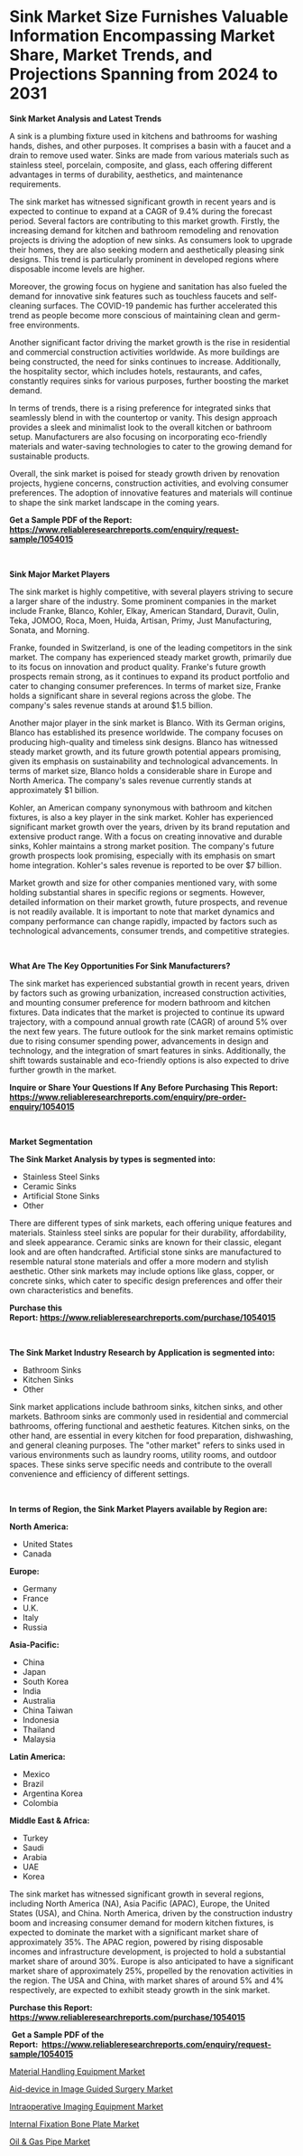 <p><h1>Sink Market Size Furnishes Valuable Information Encompassing Market Share, Market Trends, and Projections Spanning from 2024 to 2031</h1></p><p><strong>Sink Market Analysis and Latest Trends</strong></p>
<p><p>A sink is a plumbing fixture used in kitchens and bathrooms for washing hands, dishes, and other purposes. It comprises a basin with a faucet and a drain to remove used water. Sinks are made from various materials such as stainless steel, porcelain, composite, and glass, each offering different advantages in terms of durability, aesthetics, and maintenance requirements.</p><p>The sink market has witnessed significant growth in recent years and is expected to continue to expand at a CAGR of 9.4% during the forecast period. Several factors are contributing to this market growth. Firstly, the increasing demand for kitchen and bathroom remodeling and renovation projects is driving the adoption of new sinks. As consumers look to upgrade their homes, they are also seeking modern and aesthetically pleasing sink designs. This trend is particularly prominent in developed regions where disposable income levels are higher.</p><p>Moreover, the growing focus on hygiene and sanitation has also fueled the demand for innovative sink features such as touchless faucets and self-cleaning surfaces. The COVID-19 pandemic has further accelerated this trend as people become more conscious of maintaining clean and germ-free environments.</p><p>Another significant factor driving the market growth is the rise in residential and commercial construction activities worldwide. As more buildings are being constructed, the need for sinks continues to increase. Additionally, the hospitality sector, which includes hotels, restaurants, and cafes, constantly requires sinks for various purposes, further boosting the market demand.</p><p>In terms of trends, there is a rising preference for integrated sinks that seamlessly blend in with the countertop or vanity. This design approach provides a sleek and minimalist look to the overall kitchen or bathroom setup. Manufacturers are also focusing on incorporating eco-friendly materials and water-saving technologies to cater to the growing demand for sustainable products.</p><p>Overall, the sink market is poised for steady growth driven by renovation projects, hygiene concerns, construction activities, and evolving consumer preferences. The adoption of innovative features and materials will continue to shape the sink market landscape in the coming years.</p></p>
<p><strong>Get a Sample PDF of the Report:&nbsp; <a href="https://www.reliableresearchreports.com/enquiry/request-sample/1054015">https://www.reliableresearchreports.com/enquiry/request-sample/1054015</a></strong></p>
<p>&nbsp;</p>
<p><strong>Sink Major Market Players</strong></p>
<p><p>The sink market is highly competitive, with several players striving to secure a larger share of the industry. Some prominent companies in the market include Franke, Blanco, Kohler, Elkay, American Standard, Duravit, Oulin, Teka, JOMOO, Roca, Moen, Huida, Artisan, Primy, Just Manufacturing, Sonata, and Morning. </p><p>Franke, founded in Switzerland, is one of the leading competitors in the sink market. The company has experienced steady market growth, primarily due to its focus on innovation and product quality. Franke's future growth prospects remain strong, as it continues to expand its product portfolio and cater to changing consumer preferences. In terms of market size, Franke holds a significant share in several regions across the globe. The company's sales revenue stands at around $1.5 billion.</p><p>Another major player in the sink market is Blanco. With its German origins, Blanco has established its presence worldwide. The company focuses on producing high-quality and timeless sink designs. Blanco has witnessed steady market growth, and its future growth potential appears promising, given its emphasis on sustainability and technological advancements. In terms of market size, Blanco holds a considerable share in Europe and North America. The company's sales revenue currently stands at approximately $1 billion.</p><p>Kohler, an American company synonymous with bathroom and kitchen fixtures, is also a key player in the sink market. Kohler has experienced significant market growth over the years, driven by its brand reputation and extensive product range. With a focus on creating innovative and durable sinks, Kohler maintains a strong market position. The company's future growth prospects look promising, especially with its emphasis on smart home integration. Kohler's sales revenue is reported to be over $7 billion.</p><p>Market growth and size for other companies mentioned vary, with some holding substantial shares in specific regions or segments. However, detailed information on their market growth, future prospects, and revenue is not readily available. It is important to note that market dynamics and company performance can change rapidly, impacted by factors such as technological advancements, consumer trends, and competitive strategies.</p></p>
<p>&nbsp;</p>
<p><strong>What Are The Key Opportunities For Sink Manufacturers?</strong></p>
<p><p>The sink market has experienced substantial growth in recent years, driven by factors such as growing urbanization, increased construction activities, and mounting consumer preference for modern bathroom and kitchen fixtures. Data indicates that the market is projected to continue its upward trajectory, with a compound annual growth rate (CAGR) of around 5% over the next few years. The future outlook for the sink market remains optimistic due to rising consumer spending power, advancements in design and technology, and the integration of smart features in sinks. Additionally, the shift towards sustainable and eco-friendly options is also expected to drive further growth in the market.</p></p>
<p><strong>Inquire or Share Your Questions If Any Before Purchasing This Report: <a href="https://www.reliableresearchreports.com/enquiry/pre-order-enquiry/1054015">https://www.reliableresearchreports.com/enquiry/pre-order-enquiry/1054015</a></strong></p>
<p>&nbsp;</p>
<p><strong>Market Segmentation</strong></p>
<p><strong>The Sink Market Analysis by types is segmented into:</strong></p>
<p><ul><li>Stainless Steel Sinks</li><li>Ceramic Sinks</li><li>Artificial Stone Sinks</li><li>Other</li></ul></p>
<p><p>There are different types of sink markets, each offering unique features and materials. Stainless steel sinks are popular for their durability, affordability, and sleek appearance. Ceramic sinks are known for their classic, elegant look and are often handcrafted. Artificial stone sinks are manufactured to resemble natural stone materials and offer a more modern and stylish aesthetic. Other sink markets may include options like glass, copper, or concrete sinks, which cater to specific design preferences and offer their own characteristics and benefits.</p></p>
<p><strong>Purchase this Report:&nbsp;<a href="https://www.reliableresearchreports.com/purchase/1054015">https://www.reliableresearchreports.com/purchase/1054015</a></strong></p>
<p>&nbsp;</p>
<p><strong>The Sink Market Industry Research by Application is segmented into:</strong></p>
<p><ul><li>Bathroom Sinks</li><li>Kitchen Sinks</li><li>Other</li></ul></p>
<p><p>Sink market applications include bathroom sinks, kitchen sinks, and other markets. Bathroom sinks are commonly used in residential and commercial bathrooms, offering functional and aesthetic features. Kitchen sinks, on the other hand, are essential in every kitchen for food preparation, dishwashing, and general cleaning purposes. The "other market" refers to sinks used in various environments such as laundry rooms, utility rooms, and outdoor spaces. These sinks serve specific needs and contribute to the overall convenience and efficiency of different settings.</p></p>
<p>&nbsp;</p>
<p><strong>In terms of Region, the Sink Market Players available by Region are:</strong></p>
<p>
    <p> <strong> North America: </strong>
        <ul>
            <li>United States</li>
            <li>Canada</li>
        </ul>
        </p> 
    <p> <strong> Europe: </strong>
        <ul>
            <li>Germany</li>
            <li>France</li>
            <li>U.K.</li>
            <li>Italy</li>
            <li>Russia</li>
        </ul>
        </p> 
    <p> <strong> Asia-Pacific: </strong>
        <ul>
            <li>China</li>
            <li>Japan</li>
            <li>South Korea</li>
            <li>India</li>
            <li>Australia</li>
            <li>China Taiwan</li>
            <li>Indonesia</li>
            <li>Thailand</li>
            <li>Malaysia</li>
        </ul>
        </p> 
    <p> <strong> Latin America: </strong>
        <ul>
            <li>Mexico</li>
            <li>Brazil</li>
            <li>Argentina Korea</li>
            <li>Colombia</li>
        </ul>
        </p> 
    <p> <strong> Middle East & Africa: </strong>
        <ul>
            <li>Turkey</li>
            <li>Saudi</li>
            <li>Arabia</li>
            <li>UAE</li>
            <li>Korea</li>
        </ul>
    </p>
    </p>
<p><p>The sink market has witnessed significant growth in several regions, including North America (NA), Asia Pacific (APAC), Europe, the United States (USA), and China. North America, driven by the construction industry boom and increasing consumer demand for modern kitchen fixtures, is expected to dominate the market with a significant market share of approximately 35%. The APAC region, powered by rising disposable incomes and infrastructure development, is projected to hold a substantial market share of around 30%. Europe is also anticipated to have a significant market share of approximately 25%, propelled by the renovation activities in the region. The USA and China, with market shares of around 5% and 4% respectively, are expected to exhibit steady growth in the sink market.</p></p>
<p><strong>Purchase this Report: <a href="https://www.reliableresearchreports.com/purchase/1054015">https://www.reliableresearchreports.com/purchase/1054015</a></strong></p>
<p>&nbsp;<strong>Get a Sample PDF of the Report:&nbsp;&nbsp;<a href="https://www.reliableresearchreports.com/enquiry/request-sample/1054015">https://www.reliableresearchreports.com/enquiry/request-sample/1054015</a></strong></p>
<p><strong></strong></p>
<p><p><a href="https://github.com/AKSHATREPORTPRIME/Market-Research-Report-List-2/blob/main/material-handling-equipment-market.md">Material Handling Equipment Market</a></p><p><a href="https://medium.com/@emilypena1936/aid-device-in-image-guided-surgery-market-size-and-market-trends-complete-industry-overview-2023-4cbb932d4140">Aid-device in Image Guided Surgery Market</a></p><p><a href="https://medium.com/@emilypena1936/intraoperative-imaging-equipment-market-insight-market-trends-growth-forecasted-from-2023-to-5e5585ff6b70">Intraoperative Imaging Equipment Market</a></p><p><a href="https://medium.com/@emilypena1936/internal-fixation-bone-plate-market-outlook-industry-overview-and-forecast-2023-to-2030-ec87dc81c01a">Internal Fixation Bone Plate Market</a></p><p><a href="https://github.com/Chiragrp26/Market-Research-Report-List-2/blob/main/oil-gas-pipe-market.md">Oil & Gas Pipe Market</a></p></p>